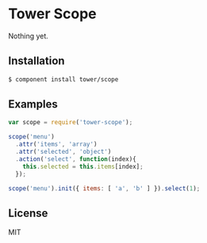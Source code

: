 # Tower Scope

Nothing yet.

## Installation

```bash
$ component install tower/scope
```

## Examples

```js
var scope = require('tower-scope');

scope('menu')
  .attr('items', 'array')
  .attr('selected', 'object')
  .action('select', function(index){
    this.selected = this.items[index];
  });

scope('menu').init({ items: [ 'a', 'b' ] }).select(1);
```

## License

MIT